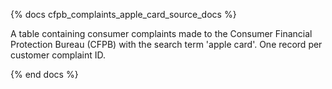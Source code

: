 {% docs cfpb_complaints_apple_card_source_docs %}

A table containing consumer complaints made to the Consumer Financial Protection Bureau (CFPB) with the search term 'apple card'. One record per customer complaint ID.

{% end docs %}